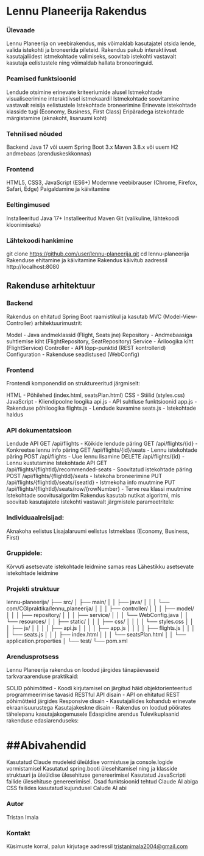 # Lennu Planeerija Rakendus
### Ülevaade
Lennu Planeerija on veebirakendus, mis võimaldab kasutajatel otsida lende, valida istekohti ja broneerida pileteid. Rakendus pakub interaktiivset kasutajaliidest istmekohtade valimiseks, soovitab istekohti vastavalt kasutaja eelistustele ning võimaldab hallata broneeringuid.

### Peamised funktsioonid
Lendude otsimine erinevate kriteeriumide alusel
Istmekohtade visualiseerimine interaktiivsel istmekaardil
Istmekohtade soovitamine vastavalt reisija eelistustele
Istekohtade broneerimine
Erinevate istekohtade klasside tugi (Economy, Business, First Class)
Eripäradega istekohtade märgistamine (aknakoht, lisaruumi koht)
### Tehnilised nõuded
Backend
Java 17 või uuem
Spring Boot 3.x
Maven 3.8.x või uuem
H2 andmebaas (arenduskeskkonnas)
### Frontend
HTML5, CSS3, JavaScript (ES6+)
Modernne veebibrauser (Chrome, Firefox, Safari, Edge)
Paigaldamine ja käivitamine
### Eeltingimused
Installeeritud Java 17+
Installeeritud Maven
Git (valikuline, lähtekoodi kloonimiseks)
### Lähtekoodi hankimine
git clone https://github.com/user/lennu-planeerija.git
cd lennu-planeerija
Rakenduse ehitamine ja käivitamine
Rakendus käivitub aadressil http://localhost:8080

## Rakenduse arhitektuur
### Backend
Rakendus on ehitatud Spring Boot raamistikul ja kasutab MVC (Model-View-Controller) arhitektuurimustrit:

Model - Java andmeklassid (Flight, Seats jne)
Repository - Andmebaasiga suhtlemise kiht (FlightRepository, SeatRepository)
Service - Äriloogika kiht (FlightService)
Controller - API lõpp-punktid (REST kontrollerid)
Configuration - Rakenduse seadistused (WebConfig)

### Frontend
Frontendi komponendid on struktureeritud järgmiselt:

HTML - Põhilehed (index.html, seatsPlan.html)
CSS - Stiilid (styles.css)
JavaScript - Kliendipoolne loogika
api.js - API suhtluse funktsioonid
app.js - Rakenduse põhiloogika
flights.js - Lendude kuvamine
seats.js - Istekohtade haldus

### API dokumentatsioon
Lendude API
GET /api/flights - Kõikide lendude päring
GET /api/flights/{id} - Konkreetse lennu info päring
GET /api/flights/{id}/seats - Lennu istekohtade päring
POST /api/flights - Uue lennu lisamine
DELETE /api/flights/{id} - Lennu kustutamine
Istekohtade API
GET /api/flights/{flightId}/recommended-seats - Soovitatud istekohtade päring
POST /api/flights/{flightId}/seats - Istekoha broneerimine
PUT /api/flights/{flightId}/seats/{seatId} - Istmekoha info muutmine
PUT /api/flights/{flightId}/seats/row/{rowNumber} - Terve rea klassi muutmine
Istekohtade soovitusalgoritm
Rakendus kasutab nutikat algoritmi, mis soovitab kasutajatele istekohti vastavalt järgmistele parameetritele:

### Individuaalreisijad:

Aknakoha eelistus
Lisajalaruumi eelistus
Istmeklass (Economy, Business, First)
### Gruppidele:
Kõrvuti asetsevate istekohtade leidmine samas reas
Lähestikku asetsevate istekohtade leidmine

### Projekti struktuur
lennu-planeerija/
├── src/
│   ├── main/
│   │   ├── java/
│   │   │   └── com/CGIpraktika/lennu_planeerija/
│   │   │       ├── controller/
│   │   │       ├── model/
│   │   │       ├── repository/
│   │   │       ├── service/
│   │   │       └── WebConfig.java
│   │   └── resources/
│   │       ├── static/
│   │       │   ├── css/
│   │       │   │   └── styles.css
│   │       │   ├── js/
│   │       │   │   ├── api.js
│   │       │   │   ├── app.js
│   │       │   │   ├── flights.js
│   │       │   │   └── seats.js
│   │       │   ├── index.html
│   │       │   └── seatsPlan.html
│   │       └── application.properties
│   └── test/
└── pom.xml

### Arendusprotsess
Lennu Planeerija rakendus on loodud järgides tänapäevaseid tarkvaraarenduse praktikaid:

SOLID põhimõtted - Koodi kirjutamisel on järgitud häid objektorienteeritud programmeerimise tavasid
RESTful API disain - API on ehitatud REST põhimõtteid järgides
Responsive disain - Kasutajaliides kohandub erinevate ekraanisuurustega
Kasutajakeskne disain - Rakendus on loodud pöörates tähelepanu kasutajakogemusele
Edaspidine arendus
Tulevikuplaanid rakenduse edasiarenduseks:

# ##Abivahendid
Kasutatud Claude mudeleid üleüldise vormistuse ja console.logide vormistamisel 
Kasutatud spring.booti ülesehitamisel ning ja klasside struktuuri ja üleüldise ülesehituse genereerimisel
Kasutatud JavaScripti failide ülesehituse genereerimisel. Osad funktsioonid tehtud Claude AI abiga
CSS failides kasutatud kujundusel Calude AI abi


### Autor
Tristan Imala

### Kontakt
Küsimuste korral, palun kirjutage aadressil tristanimala2004@gmail.com

